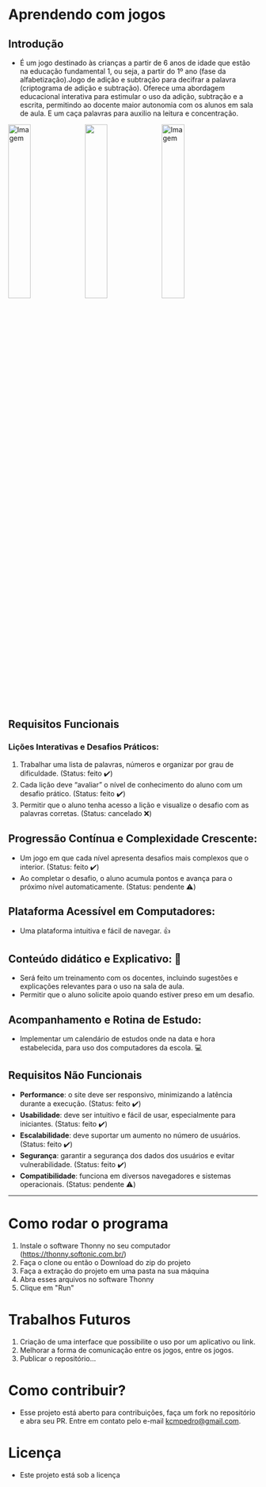 # Aprendendo com jogos

## Introdução

- É um jogo destinado às crianças a partir de 6 anos de idade que estão na educação fundamental 1, ou seja, a partir do 1º ano (fase da alfabetização).Jogo de adição e subtração para decifrar a palavra (criptograma de adição e subtração). Oferece uma abordagem educacional interativa para estimular o uso da adição, subtração e a escrita, permitindo ao docente maior autonomia com os alunos em sala de aula. E um caça palavras para auxilio na leitura e concentração.

<img src="https://github.com/karolpedro/ProjetoIntegrador/assets/109926330/4a25df2e-6815-4508-bcea-ab46862a9112" alt="Imagem" width="30%">
<img src="https://github.com/karolpedro/ProjetoIntegrador/assets/109926330/d576193c-71f5-4a0b-b6de-ca67d0737c8f" width="30%">
<img src="https://github.com/karolpedro/ProjetoIntegrador/assets/109926330/f40c0725-c736-424d-abc6-6582483ca6be" alt="Imagem" width="30%">


## Requisitos Funcionais

### Lições Interativas e Desafios Práticos:

1. Trabalhar uma lista de palavras, números e organizar por grau de dificuldade. (Status: feito ✔️)
2. Cada lição deve “avaliar” o nível de conhecimento do aluno com um desafio prático. (Status: feito ✔️)
3. Permitir que o aluno tenha acesso a lição e visualize o desafio com as palavras corretas. (Status: cancelado ❌)

## Progressão Contínua e Complexidade Crescente:

- Um jogo em que cada nível apresenta desafios mais complexos que o interior. (Status: feito ✔️)
- Ao completar o desafio, o aluno acumula pontos e avança para o próximo nível automaticamente. (Status: pendente ⚠️)

## Plataforma Acessível em Computadores:

- Uma plataforma intuitiva e fácil de navegar. 👍

## Conteúdo didático e Explicativo: 📝

- Será feito um treinamento com os docentes, incluindo sugestões e explicações relevantes para o uso na sala de aula. 
- Permitir que o aluno solicite apoio quando estiver preso em um desafio. 

## Acompanhamento e Rotina de Estudo: 

- Implementar um calendário de estudos onde na data e hora estabelecida, para uso dos computadores da escola. 💻


## Requisitos Não Funcionais

- **Performance**: o site deve ser responsivo, minimizando a latência durante a execução. (Status: feito ✔️)
- **Usabilidade**: deve ser intuitivo e fácil de usar, especialmente para iniciantes. (Status: feito ✔️)
- **Escalabilidade**: deve suportar um aumento no número de usuários. (Status: feito ✔️)
- **Segurança**: garantir a segurança dos dados dos usuários e evitar vulnerabilidade. (Status: feito ✔️)
- **Compatibilidade**: funciona em diversos navegadores e sistemas operacionais. (Status: pendente ⚠️)

_______________________________________________

# Como rodar o programa

1. Instale o software  Thonny no seu computador (https://thonny.softonic.com.br/)
2. Faça o clone ou então o Download do zip do projeto
3. Faça a extração do projeto em uma pasta na sua máquina
4. Abra esses arquivos no software Thonny
5. Clique em "Run"

# Trabalhos Futuros

1. Criação de uma interface que possibilite o uso por um aplicativo ou link.
2. Melhorar a forma de comunicação entre os jogos, entre os jogos.
3. Publicar o repositório...

# Como contribuir?

- Esse projeto está aberto para contribuições, faça um fork no repositório e abra seu PR. Entre em contato
pelo e-mail kcmpedro@gmail.com.

# Licença

- Este projeto está sob a licença






 




